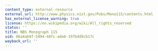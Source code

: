 ```yaml
---
content_type: external-resource
external_url: http://www.physics.nist.gov/Pubs/Mono115/contents.html
has_external_license_warning: true
license: https://en.wikipedia.org/wiki/All_rights_reserved
status: ''
title: NBS Monograph 115
uid: 06a4ab9f-5994-48fc-ade6-197bdd9cb17c
wayback_url: ''
---
```

